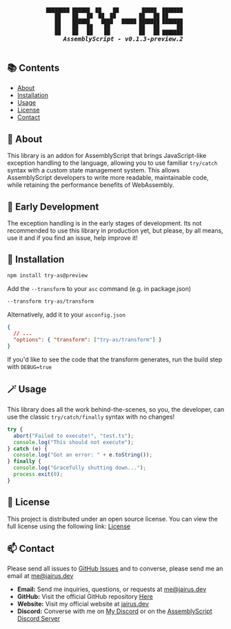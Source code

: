 <h5 align="center">
  <pre>
<span style="font-size: 0.8em;">████████ ██████  ██    ██        █████  ███████ 
   ██    ██   ██  ██  ██        ██   ██ ██      
   ██    ██████    ████   █████ ███████ ███████ 
   ██    ██   ██    ██          ██   ██      ██ 
   ██    ██   ██    ██          ██   ██ ███████ </span>
    AssemblyScript - v0.1.3-preview.2
  </pre>
</h5>

## 📚 Contents

- [About](#-about)
- [Installation](#-installation)
- [Usage](#-usage)
- [License](#-license)
- [Contact](#-contact)

## 📝 About

This library is an addon for AssemblyScript that brings JavaScript-like exception handling to the language, allowing you to use familiar `try/catch` syntax with a custom state management system. This allows AssemblyScript developers to write more readable, maintainable code, while retaining the performance benefits of WebAssembly.

## 🚨 Early Development

The exception handling is in the early stages of development. Its not recommended to use this library in production yet, but please, by all means, use it and if you find an issue, help improve it!

## 💾 Installation

```bash
npm install try-as@preview
```

Add the `--transform` to your `asc` command (e.g. in package.json)

```bash
--transform try-as/transform
```

Alternatively, add it to your `asconfig.json`

```json
{
  // ...
  "options": { "transform": ["try-as/transform"] }
}
```

If you'd like to see the code that the transform generates, run the build step with `DEBUG=true`

## 🪄 Usage

This library does all the work behind-the-scenes, so you, the developer, can use the classic `try/catch/finally` syntax with no changes!

```js
try {
  abort("Failed to execute!", "test.ts");
  console.log("This should not execute");
} catch (e) {
  console.log("Got an error: " + e.toString());
} finally {
  console.log("Gracefully shutting down...");
  process.exit(0);
}
```

## 📃 License

This project is distributed under an open source license. You can view the full license using the following link: [License](./LICENSE)

## 📫 Contact

Please send all issues to [GitHub Issues](https://github.com/JairusSW/as-json/issues) and to converse, please send me an email at [me@jairus.dev](mailto:me@jairus.dev)

- **Email:** Send me inquiries, questions, or requests at [me@jairus.dev](mailto:me@jairus.dev)
- **GitHub:** Visit the official GitHub repository [Here](https://github.com/JairusSW/as-json)
- **Website:** Visit my official website at [jairus.dev](https://jairus.dev/)
- **Discord:** Converse with me on [My Discord](https://discord.com/users/600700584038760448) or on the [AssemblyScript Discord Server](https://discord.gg/assemblyscript/)
